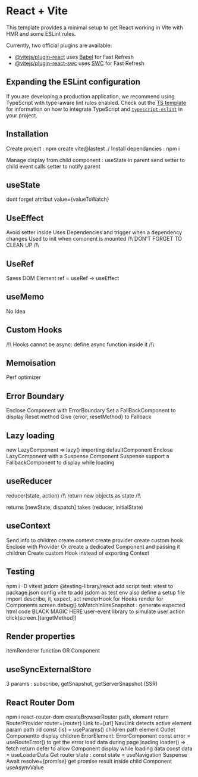 # React + Vite

This template provides a minimal setup to get React working in Vite with HMR and some ESLint rules.

Currently, two official plugins are available:

-   [@vitejs/plugin-react](https://github.com/vitejs/vite-plugin-react/blob/main/packages/plugin-react) uses [Babel](https://babeljs.io/) for Fast Refresh
-   [@vitejs/plugin-react-swc](https://github.com/vitejs/vite-plugin-react/blob/main/packages/plugin-react-swc) uses [SWC](https://swc.rs/) for Fast Refresh

## Expanding the ESLint configuration

If you are developing a production application, we recommend using TypeScript with type-aware lint rules enabled. Check out the [TS template](https://github.com/vitejs/vite/tree/main/packages/create-vite/template-react-ts) for information on how to integrate TypeScript and [`typescript-eslint`](https://typescript-eslint.io) in your project.

## Installation

Create project : npm create vite@lastest ./
Install dependancies : npm i

Manage display from child component :
useState in parent
send setter to child
event calls setter to notify parent

## useState

dont forget attribut value={valueToWatch}

## UseEffect

Avoid setter inside
Uses Dependencies and trigger when a dependency changes
Used to init when comonent is mounted
/!\ DON'T FORGET TO CLEAN UP /!\

## UseRef

Saves DOM Element
ref = useRef -> useEffect

## useMemo

No Idea

## Custom Hooks

/!\ Hooks cannot be async:
define async function inside it /!\

## Memoisation

Perf optimizer

## Error Boundary

Enclose Component with ErrorBoundary
Set a FallBackComponent to display
Reset method
Give {error, resetMethod} to Fallback

## Lazy loading

new LazyComponent => lazy() importing defaultComponent
Enclose LazyComponent with a Suspense Component
Suspense support a FallbackComponent to display while loading

## useReducer

reducer(state, action)
/!\ return new objects as state /!\

returns [newState, dispatch]
takes (reducer, initialState)

## useContext

Send info to children
create context
create provider
create custom hook
Enclose with Provider
Or create a dedicated Component and passing it children
Create custom Hook instead of exporting Context

## Testing

npm i -D vitest jsdom @testing-library/react
add script test: vitest to package.json
config vite to add jsdom as test env
also define a setup file
import describe, it, expect, act
renderHook for Hooks
render for Components
screen.debug()
toMatchInlineSnapshot : generate expected html code
BLACK MAGIC HERE
user-event library to simulate user action
click(screen.[targetMethod])

## Render properties
itemRenderer function
OR
Component

## useSyncExternalStore
3 params : subscribe, getSnapshot, getServerSnapshot (SSR)

## React Router Dom
npm i react-router-dom
createBrowserRouter
path, element
return RouterProvider router={router}
Link to=[url]
NavLink detects active element
param path :id
const {is} = useParams()
children path element
Outlet Componentto display children
ErrorElement: ErrorComponent
const error = useRouteError() to get the error
load data during page loading
loader() => fetch
return defer to allow Component display while loading data
const data = useLoaderData
Get router state : const state = useNavigation
Suspense
    Await resolve={promise}
get promise result inside child Component useAsynvValue